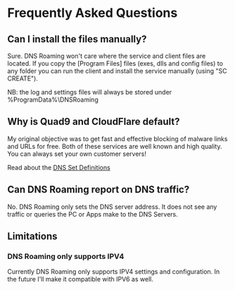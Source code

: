 # Frequently Asked Questions

## Can I install the files manually?

Sure. DNS Roaming won't care where the service and client files are located. If you copy the [Program Files] files (exes, dlls and config files) to any folder you can run the client and install the service manually (using "SC CREATE").

NB: the log and settings files will always be stored under %ProgramData%\DNSRoaming 

## Why is Quad9 and CloudFlare default?

My original objective was to get fast and effective blocking of malware links and URLs for free. Both of these services are well known and high quality. You can always set your own customer servers!

Read about the [DNS Set Definitions](https://github.com/andrewbadge/DNSRoaming/blob/main/DNSSets.md)

## Can DNS Roaming report on DNS traffic?

No. DNS Roaming only sets the DNS server address. It does not see any traffic or queries the PC or Apps make to the DNS Servers.

## Limitations

### DNS Roaming only supports IPV4

Currently DNS Roaming only supports IPV4 settings and configuration. In the future I'll make it compatible with IPV6 as well.
